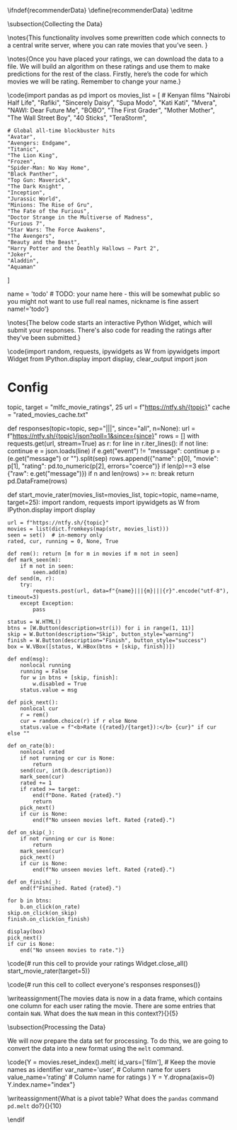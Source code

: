 \ifndef{recommenderData}
\define{recommenderData}
\editme

\subsection{Collecting the Data}

\notes{This functionality involves some prewritten code which connects to a central write server, where you can rate movies that you’ve seen. }

\notes{Once you have placed your ratings, we can download the data to a file. We will build an algorithm on these ratings and use them to make predictions for the rest of the class. Firstly, here’s the code for which movies we will be rating. Remember to change your name.}

\code{import pandas as pd
import os
movies_list = [
    # Kenyan films
    "Nairobi Half Life",
    "Rafiki",
    "Sincerely Daisy",
    "Supa Modo",
    "Kati Kati",
    "Mvera",
    "NAWI: Dear Future Me",
    "BOBO",
    "The First Grader",
    "Mother Mother",
    "The Wall Street Boy",
    "40 Sticks",
    "TeraStorm",

    # Global all-time blockbuster hits
    "Avatar",
    "Avengers: Endgame",
    "Titanic",
    "The Lion King",
    "Frozen",
    "Spider-Man: No Way Home",
    "Black Panther",
    "Top Gun: Maverick",
    "The Dark Knight",
    "Inception",
    "Jurassic World",
    "Minions: The Rise of Gru",
    "The Fate of the Furious",
    "Doctor Strange in the Multiverse of Madness",
    "Furious 7",
    "Star Wars: The Force Awakens",
    "The Avengers",
    "Beauty and the Beast",
    "Harry Potter and the Deathly Hallows – Part 2",
    "Joker",
    "Aladdin",
    "Aquaman"
]

name = 'todo' # TODO: your name here - this will be somewhat public so you might not want to use full real names, nickname is fine
assert name!='todo'}

\notes{The below code starts an interactive Python Widget, which will submit your responses. There's also code for reading the ratings after they've been submitted.}

\code{import random, requests, ipywidgets as W
from ipywidgets import Widget
from IPython.display import display, clear_output
import json

# Config
topic, target = "mlfc_movie_ratings", 25
url = f"https://ntfy.sh/{topic}"
cache = "rated_movies_cache.txt"

def responses(topic=topic, sep="|||", since="all", n=None):
    url = f"https://ntfy.sh/{topic}/json?poll=1&since={since}"
    rows = []
    with requests.get(url, stream=True) as r:
        for line in r.iter_lines():
            if not line: continue
            e = json.loads(line)
            if e.get("event") != "message": continue
            p = (e.get("message") or "").split(sep)
            rows.append({"name": p[0], "movie": p[1], "rating": pd.to_numeric(p[2], errors="coerce")} if len(p)==3 else {"raw": e.get("message")})
            if n and len(rows) >= n: break
    return pd.DataFrame(rows)

def start_movie_rater(movies_list=movies_list, topic=topic, name=name, target=25):
    import random, requests
    import ipywidgets as W
    from IPython.display import display

    url = f"https://ntfy.sh/{topic}"
    movies = list(dict.fromkeys(map(str, movies_list)))
    seen = set()  # in-memory only
    rated, cur, running = 0, None, True

    def rem(): return [m for m in movies if m not in seen]
    def mark_seen(m):
        if m not in seen:
            seen.add(m)
    def send(m, r):
        try:
            requests.post(url, data=f"{name}|||{m}|||{r}".encode("utf-8"), timeout=3)
        except Exception:
            pass

    status = W.HTML()
    btns = [W.Button(description=str(i)) for i in range(1, 11)]
    skip = W.Button(description="Skip", button_style="warning")
    finish = W.Button(description="Finish", button_style="success")
    box = W.VBox([status, W.HBox(btns + [skip, finish])])

    def end(msg):
        nonlocal running
        running = False
        for w in btns + [skip, finish]:
            w.disabled = True
        status.value = msg

    def pick_next():
        nonlocal cur
        r = rem()
        cur = random.choice(r) if r else None
        status.value = f"<b>Rate ({rated}/{target}):</b> {cur}" if cur else ""

    def on_rate(b):
        nonlocal rated
        if not running or cur is None:
            return
        send(cur, int(b.description))
        mark_seen(cur)
        rated += 1
        if rated >= target:
            end(f"Done. Rated {rated}.")
            return
        pick_next()
        if cur is None:
            end(f"No unseen movies left. Rated {rated}.")

    def on_skip(_):
        if not running or cur is None:
            return
        mark_seen(cur)
        pick_next()
        if cur is None:
            end(f"No unseen movies left. Rated {rated}.")

    def on_finish(_):
        end(f"Finished. Rated {rated}.")

    for b in btns:
        b.on_click(on_rate)
    skip.on_click(on_skip)
    finish.on_click(on_finish)

    display(box)
    pick_next()
    if cur is None:
        end("No unseen movies to rate.")}

\code{# run this cell to provide your ratings
Widget.close_all()
start_movie_rater(target=5)}

\code{# run this cell to collect everyone's responses
responses()}

\writeassignment{The movies data is now in a data frame, which contains
one column for each user rating the movie. There are some entries that
contain `NaN`. What does the `NaN` mean in this context?}{}{5}

\subsection{Processing the Data}

We will now prepare the data set for processing. To do this, we are
going to convert the data into a new format using the `melt` command.

\code{Y = movies.reset_index().melt(
        id_vars=['film'],           # Keep the movie names as identifier
        var_name='user',            # Column name for users
        value_name='rating'         # Column name for ratings
    )
Y = Y.dropna(axis=0)
Y.index.name="index"}

\writeassignment{What is a pivot table? What does the `pandas` command
`pd.melt` do?}{}{10}

\endif
